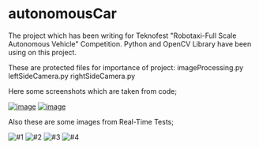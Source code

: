 # autonomousCar
The project which has been writing for Teknofest "Robotaxi-Full Scale Autonomous Vehicle" Competition. Python and OpenCV Library have been using on this project.

These are protected files for importance of project: 
imageProcessing.py
leftSideCamera.py
rightSideCamera.py

Here some screenshots which are taken from code;

[![image](https://i.hizliresim.com/J2oGqZ.png)](https://hizliresim.com/J2oGqZ)
[![image](https://i.hizliresim.com/AG2O4r.png)](https://hizliresim.com/AG2O4r)

Also these are some images from Real-Time Tests;


![#1](https://github.com/AlperenCicek/autonomousCar/blob/main/RealTimeImages/Sample1.png)
![#2](https://github.com/AlperenCicek/autonomousCar/blob/main/RealTimeImages/Sample2.gif)
![#3](https://github.com/AlperenCicek/autonomousCar/blob/main/RealTimeImages/Sample3.jpeg)
![#4](https://github.com/AlperenCicek/autonomousCar/blob/main/RealTimeImages/Sample4.jpeg)
